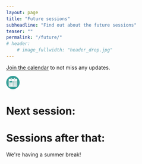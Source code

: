```yaml
---
layout: page
title: "Future sessions"
subheadline: "Find out about the future sessions"
teaser: ""
permalink: "/future/"
# header:
    # image_fullwidth: "header_drop.jpg"
---
```


[Join the calendar](/join/) to not miss any updates.

<a href="https://calendar.google.com/calendar/u/0?cid=Y182YWY0NGNmNjYzYTFiZmU2OGY3MGU1MmExMWEwMDlmN2VkNjE5ZmRlOTBjNjE5ZjA2YWUxYmQ0Y2NhOGQ3YzlkQGdyb3VwLmNhbGVuZGFyLmdvb2dsZS5jb20I"><img src="/images/calendar_logo3.png"/></a>

# Next session:

<!-- ### 6th of June: conferences

 * at 14:00 - Room D216

Discussion about conferences, what to expect, how to prepare. -->

# Sessions after that:

<!-- 
## 11th of April: Geopolotics and ecology

 * at 14:00 - Room D216

Alain Danet is going to lead a discussion on the geopolitical aspect of addressing climate change and environmental issues. It will be based on the [recent work](https://www.chaireeconomieduclimat.org/en/viewpoints-en/book-club-en/the-chair-read-for-you-vers-lecologie-de-guerre-une-histoire-environnementale-de-la-paix-by-pierre-charbonnier/
) of Pierre Charbonnier. 
 -->

 <!-- Session on how to give talks! How to write them, how to prepare them, how to deliver them?
Imagining the best conference ever:
# What's the point of conferences?
 * networking (= meeting new people and old colleagues);
 * see the advances in the field (very good for catching up on old papers);
 * getting ideas (through chats and listening to talks);
 * for people near end of contracts: very good times for finding opportunities: advertise that you're looking and approach people that are hiring   
# Posters vs. talks?
# Small vs. big conferences?
# Problem with conferences:
 * Carbon foot print?
 * Price and time?
 * Visas for people from non-global north countries.
  -> conference organisation should facilitate for everyone.

  -->

We're having a summer break!

<!-- https://calendar.google.com/calendar/u/0?cid=Y182YWY0NGNmNjYzYTFiZmU2OGY3MGU1MmExMWEwMDlmN2VkNjE5ZmRlOTBjNjE5ZjA2YWUxYmQ0Y2NhOGQ3YzlkQGdyb3VwLmNhbGVuZGFyLmdvb2dsZS5jb20 -->